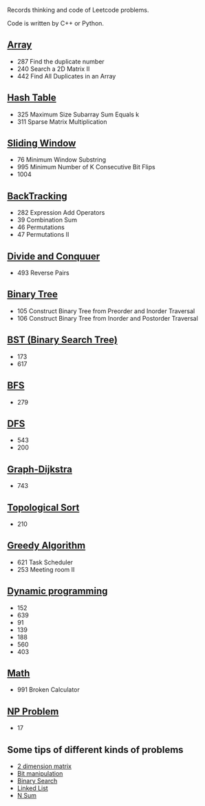 Records thinking and code of Leetcode problems.

Code is written by C++ or Python.

## [Array](Array.md)

- 287 Find the duplicate number
- 240 Search a 2D Matrix II
- 442 Find All Duplicates in an Array

## [Hash Table](HashTable.py)

- 325 Maximum Size Subarray Sum Equals k
- 311 Sparse Matrix Multiplication

## [Sliding Window](Sliding-Window.md)

- 76 Minimum Window Substring
- 995 Minimum Number of K Consecutive Bit Flips
- 1004

## [BackTracking](BackTracking.md)

- 282 Expression Add Operators
- 39 Combination Sum
- 46 Permutations
- 47 Permutations II

## [Divide and Conquuer](Divide&Conquer.md)

- 493 Reverse Pairs

## [Binary Tree](Binary-Tree.md)

- 105 Construct Binary Tree from Preorder and Inorder Traversal
- 106 Construct Binary Tree from Inorder and Postorder Traversal

## [BST (Binary Search Tree)](BST.md)

- 173
- 617

## [BFS](BFS.md)

- 279

## [DFS](DFS.md)

- 543
- 200

## [Graph-Dijkstra](Dijkstra.md)

- 743

## [Topological Sort](TopologicalSort.py)

- 210

## [Greedy Algorithm](Greedy.md)

- 621 Task Scheduler
- 253 Meeting room II

## [Dynamic programming](dynamic-program.py)

- 152
- 639
- 91
- 139
- 188
- 560
- 403

## [Math](math.md)

- 991 Broken Calculator

## [NP Problem](NP.py)

- 17

## Some tips of different kinds of problems

- [2 dimension matrix](2-dimension-matrix.md)
- [Bit manipulation](Bit_Manipulation.md)
- [Binary Search](Binary-Search.md)
- [Linked List](Linked-List.md)
- [N Sum](NSum.md)